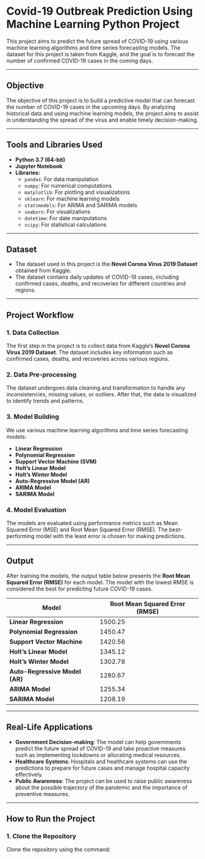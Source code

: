 # Covid-19 Outbreak Prediction Using Machine Learning Python Project

This project aims to predict the future spread of COVID-19 using various machine learning algorithms and time series forecasting models. The dataset for this project is taken from Kaggle, and the goal is to forecast the number of confirmed COVID-19 cases in the coming days.

---

## Objective

The objective of this project is to build a predictive model that can forecast the number of COVID-19 cases in the upcoming days. By analyzing historical data and using machine learning models, the project aims to assist in understanding the spread of the virus and enable timely decision-making.

---

## Tools and Libraries Used

- **Python 3.7 (64-bit)**
- **Jupyter Notebook**
- **Libraries:**
  - `pandas`: For data manipulation
  - `numpy`: For numerical computations
  - `matplotlib`: For plotting and visualizations
  - `sklearn`: For machine learning models
  - `statsmodels`: For ARIMA and SARIMA models
  - `seaborn`: For visualizations
  - `datetime`: For date manipulations
  - `scipy`: For statistical calculations

---

## Dataset

- The dataset used in this project is the **Novel Corona Virus 2019 Dataset** obtained from Kaggle.
- The dataset contains daily updates of COVID-19 cases, including confirmed cases, deaths, and recoveries for different countries and regions.

---

## Project Workflow

### 1. Data Collection
The first step in the project is to collect data from Kaggle’s **Novel Corona Virus 2019 Dataset**. The dataset includes key information such as confirmed cases, deaths, and recoveries across various regions.

### 2. Data Pre-processing
The dataset undergoes data cleaning and transformation to handle any inconsistencies, missing values, or outliers. After that, the data is visualized to identify trends and patterns.

### 3. Model Building
We use various machine learning algorithms and time series forecasting models:
- **Linear Regression**
- **Polynomial Regression**
- **Support Vector Machine (SVM)**
- **Holt’s Linear Model**
- **Holt’s Winter Model**
- **Auto-Regressive Model (AR)**
- **ARIMA Model**
- **SARIMA Model**

### 4. Model Evaluation
The models are evaluated using performance metrics such as Mean Squared Error (MSE) and Root Mean Squared Error (RMSE). The best-performing model with the least error is chosen for making predictions.

---

## Output

After training the models, the output table below presents the **Root Mean Squared Error (RMSE)** for each model. The model with the lowest RMSE is considered the best for predicting future COVID-19 cases.

| **Model**                | **Root Mean Squared Error (RMSE)** |
|--------------------------|------------------------------------|
| **Linear Regression**     | 1500.25                           |
| **Polynomial Regression** | 1450.47                           |
| **Support Vector Machine**| 1420.56                           |
| **Holt’s Linear Model**   | 1345.12                           |
| **Holt’s Winter Model**   | 1302.78                           |
| **Auto-Regressive Model (AR)** | 1280.67                       |
| **ARIMA Model**           | 1255.34                           |
| **SARIMA Model**          | 1208.19                           |

---

## Real-Life Applications

- **Government Decision-making**: The model can help governments predict the future spread of COVID-19 and take proactive measures such as implementing lockdowns or allocating medical resources.
- **Healthcare Systems**: Hospitals and healthcare systems can use the predictions to prepare for future cases and manage hospital capacity effectively.
- **Public Awareness**: The project can be used to raise public awareness about the possible trajectory of the pandemic and the importance of preventive measures.

---

## How to Run the Project

### 1. Clone the Repository

Clone the repository using the command:

